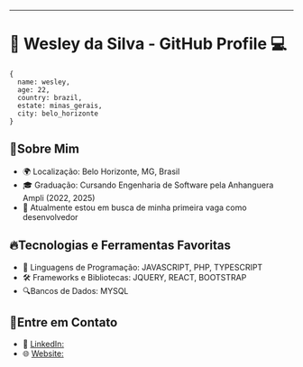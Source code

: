
---

# 👋 Wesley da Silva - GitHub Profile 💻
```
{
  name: wesley,
  age: 22,
  country: brazil,
  estate: minas_gerais,
  city: belo_horizonte
}
```

## 🌱Sobre Mim

- 🌍 Localização: Belo Horizonte, MG, Brasil
- 🎓 Graduação: Cursando Engenharia de Software pela Anhanguera Ampli (2022, 2025)
- 💼 Atualmente estou em busca de minha primeira vaga como desenvolvedor

## 🔥Tecnologias e Ferramentas Favoritas

- 🚀 Linguagens de Programação: JAVASCRIPT, PHP, TYPESCRIPT
- 🛠️ Frameworks e Bibliotecas: JQUERY, REACT, BOOTSTRAP
- 🔍Bancos de Dados: MYSQL

##  📱Entre em Contato

- 💬 [LinkedIn:](https://www.linkedin.com/in/wesleysv19/)
- 🌐 [Website:](https://wesleysv19.github.io/portfolio/)

